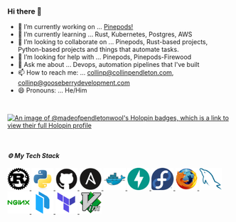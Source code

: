 ### Hi there 👋

- 🔭 I’m currently working on ... [Pinepods!](https://github.com/madeofpendletonwool/PinePods)
- 🌱 I’m currently learning ... Rust, Kubernetes, Postgres, AWS
- 👯 I’m looking to collaborate on ... Pinepods, Rust-based projects, Python-based projects and things that automate tasks.
- 🤔 I’m looking for help with ... Pinepods, Pinepods-Firewood
- 💬 Ask me about ... Devops, automation pipelines that I've built
- 📫 How to reach me: ... collinp@collinpendleton.com, collinp@gooseberrydevelopment.com
- 😄 Pronouns: ... He/Him
<!--
- ⚡ Fun fact: ...
-->


<br/>


[![An image of @madeofpendletonwool's Holopin badges, which is a link to view their full Holopin profile](https://holopin.me/madeofpendletonwool)](https://holopin.io/@madeofpendletonwool)


</br>


#### ***⚙️ My Tech Stack***
<p align="left">
       <a href="https://www.rust-lang.org/" target="_blank"> 
        <code><img src="https://raw.githubusercontent.com/devicons/devicon/master/icons/rust/rust-plain.svg" alt="Rust" width="50" height="50"/></code> 
    </a>
      <a href="https://www.python.org/" target="_blank"> 
        <code><img src="https://raw.githubusercontent.com/devicons/devicon/2809b567852a4648062a2d3e7c1c531367458c0b/icons/python/python-original.svg" alt="python" width="50" height="50"/></code> 
    </a> 
    <a href="https://github.com/" target="_blank"> 
        <code><img src="https://raw.githubusercontent.com/devicons/devicon/2809b567852a4648062a2d3e7c1c531367458c0b/icons/github/github-original.svg" alt="github" width="50" height="50"/></code> 
    </a> 
    <a href="https://www.ansible.com/" target="_blank"> 
        <code><img src="https://raw.githubusercontent.com/devicons/devicon/master/icons/ansible/ansible-original.svg" alt="Ansible" width="50" height="50"/></code> 
    </a> 
    <a href="https://www.docker.com/" target="_blank"> 
        <code><img src="https://raw.githubusercontent.com/devicons/devicon/master/icons/docker/docker-original.svg" alt="Docker" width="50" height="50"/></code> 
    </a> 
    <a href="https://fastapi.tiangolo.com/" target="_blank"> 
        <code><img src="https://raw.githubusercontent.com/devicons/devicon/master/icons/fastapi/fastapi-original.svg" alt="FastAPI" width="50" height="50"/></code> 
    </a> 
    <a href="https://fedoraproject.org/" target="_blank"> 
        <code><img src="https://raw.githubusercontent.com/devicons/devicon/master/icons/fedora/fedora-original.svg" alt="Fedora" width="50" height="50"/></code> 
    </a> 
    <a href="https://www.mozilla.org/en-US/firefox/new/" target="_blank"> 
        <code><img src="https://raw.githubusercontent.com/devicons/devicon/master/icons/firefox/firefox-original.svg" alt="Firefox" width="50" height="50"/></code> 
    </a> 
    <a href="https://mariadb.org/" target="_blank"> 
        <code><img src="https://raw.githubusercontent.com/devicons/devicon/master/icons/mysql/mysql-original.svg" alt="MySqueel" width="50" height="50"/></code> 
    </a> 
    <a href="https://www.nginx.com/" target="_blank"> 
        <code><img src="https://raw.githubusercontent.com/devicons/devicon/master/icons/nginx/nginx-original.svg" alt="NGINX" width="50" height="50"/></code> 
    </a> 
    <a href="https://www.packer.io/" target="_blank"> 
        <code><img src="https://raw.githubusercontent.com/devicons/devicon/master/icons/packer/packer-original.svg" alt="Packer" width="50" height="50"/></code> 
    </a> 
    <a href="https://www.terraform.io/" target="_blank"> 
        <code><img src="https://raw.githubusercontent.com/devicons/devicon/master/icons/terraform/terraform-original.svg" alt="Terraform" width="50" height="50"/></code> 
    </a> 
    <a href="https://www.vim.org/" target="_blank"> 
        <code><img src="https://raw.githubusercontent.com/devicons/devicon/master/icons/vim/vim-original.svg" alt="Vim" width="50" height="50"/></code> 
    </a> 
     
</p>


</br>
